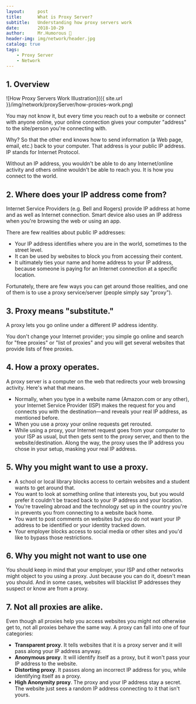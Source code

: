 ```yaml
---
layout:     post
title:      What is Proxy Server?
subtitle:   Understanding how proxy servers work
date:       2018-10-29
author:     Mr.Humorous 🥘
header-img: img/network/header.jpg
catalog: true
tags:
    - Proxy Server
    - Network
---
```


## 1. Overview
![How Proxy Servers Work Illustration]({{ site.url }}/img/network/proxyServer/how-proxies-work.png)

You may not know it, but every time you reach out to a website or connect with anyone online, your online connection gives your computer "address" to the site/person you're connecting with.

Why? So that the other end knows how to send information (a Web page, email, etc.) back to your computer. That address is your public IP address. IP stands for Internet Protocol.

Without an IP address, you wouldn't be able to do any Internet/online activity and others online wouldn't be able to reach you. It is how you connect to the world.

## 2. Where does your IP address come from?
Internet Service Providers (e.g. Bell and Rogers) provide IP address at home and as well as Internet connection. Smart device also uses an IP address when you're browsing the web or using an app.

There are few realities about public IP addresses:
+ Your IP address identifies where you are in the world, sometimes to the street level.
+ It can be used by websites to block you from accessing their content.
+ It ultimately ties your name and home address to your IP address, because someone is paying for an Internet connection at a specific location.

Fortunately, there are few ways you can get around those realities, and one of them is to use a proxy service/server (people simply say "proxy").

## 3. Proxy means "substitute."
A proxy lets you go online under a different IP address identity.

You don't change your Internet provider; you simple go online and search for "free proxies" or "list of proxies" and you will get several websites that provide lists of free proxies.

## 4. How a proxy operates.
A proxy server is a computer on the web that redirects your web browsing activity. Here's what that means.
+ Normally, when you type in a website name (Amazon.com or any other), your Internet Service Provider (ISP) makes the request for you and connects you with the destination—and reveals your real IP address, as mentioned before.
+ When you use a proxy your online requests get rerouted.
+ While using a proxy, your Internet request goes from your computer to your ISP as usual, but then gets sent to the proxy server, and then to the website/destination. Along the way, the proxy uses the IP address you chose in your setup, masking your real IP address.

## 5. Why you might want to use a proxy.
+ A school or local library blocks access to certain websites and a student wants to get around that.
+ You want to look at something online that interests you, but you would prefer it couldn't be traced back to your IP address and your location.
+ You're traveling abroad and the technology set up in the country you're in prevents you from connecting to a website back home.
+ You want to post comments on websites but you do not want your IP address to be identified or your identity tracked down.
+ Your employer blocks access to social media or other sites and you'd like to bypass those restrictions.

## 6. Why you might not want to use one
You should keep in mind that your employer, your ISP and other networks might object to you using a proxy. Just because you can do it, doesn't mean you should. And in some cases, websites will blacklist IP addresses they suspect or know are from a proxy.

## 7. Not all proxies are alike.
Even though all proxies help you access websites you might not otherwise get to, not all proxies behave the same way. A proxy can fall into one of four categories:
+ __Transparent proxy__. It tells websites that it is a proxy server and it will pass along your IP address anyway.
+ __Anonymous proxy__. It will identify itself as a proxy, but it won't pass your IP address to the website.
+ __Distorting proxy__. It passes along an incorrect IP address for you, while identifying itself as a proxy.
+ __High Anonymity proxy__. The proxy and your IP address stay a secret. The website just sees a random IP address connecting to it that isn't yours.
